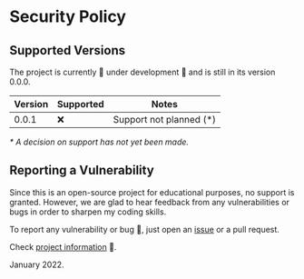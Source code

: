 # Security Policy

## Supported Versions

The project is currently :construction: under development :construction: and is still in its version 0.0.0.

| Version | Supported | Notes                    |
| ------- | --------- | ------------------------ |
| 0.0.1   | :x:       | Support not planned (\*) |

_\* A decision on support has not yet been made._

## Reporting a Vulnerability

Since this is an open-source project for educational purposes, no support is granted. However, we are
glad to hear feedback from any vulnerabilities or bugs in order to sharpen my coding skills.

To report any vulnerability or bug :rotating_light:, just open an [issue](https://github.com/fcesc-code/movies/issues) or a pull request.

Check [project information](https://github.com/fcesc-code/movies#readme) :open_book:.

January 2022.
